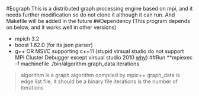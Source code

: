 #Ecgraph
This is a distributed graph processing engine based on mpi, and it needs further modification so do not clone it although it can run. And Makefile will be added in the future
##Dependency 
(This program depends on below, and it works well in other versions)
* mpich 3.2
* boost 1.62.0 (for its json parser)
* g++ OR MSVC supporting c++11 (stupid virsual studio do not support MPI Cluster Debugger except virsual studio 2010 [why](https://visualstudio.uservoice.com/forums/121579-visual-studio-ide/suggestions/3075084-bring-back-the-mpi-cluster-debugger))
##Run
**mpiexec -f machinefile ./bin/algorithm graph_data iterations
>algorithm is a graph algorithm compiled by mpic++
>graph_data is edge list file, it should be a binary file
>iterations is the number of iterations

